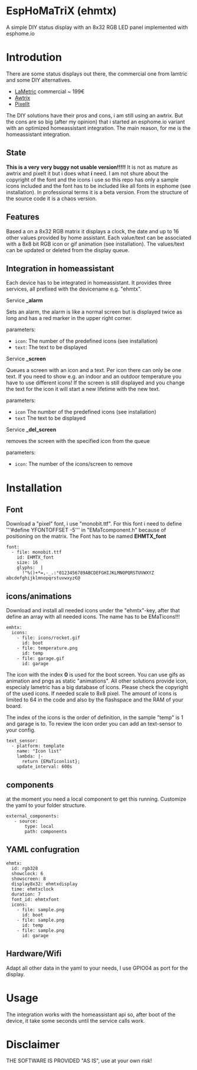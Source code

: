 # EspHoMaTriX (ehmtx)
A simple DIY status display with an 8x32 RGB LED panel implemented with esphome.io

# Introdution

There are some status displays out there, the commercial one from lamtric and some DIY alternatives. 

- [LaMetric](https://lametric.com/en-US/) commercial ~ 199€
- [Awtrix](https://awtrixdocs.blueforcer.de/#/)
- [PixelIt](https://docs.bastelbunker.de/pixelit/)

The DIY solutions have their pros and cons, i am still using an awtrix. But the cons are so big (after my opinion) that i started an esphome.io variant with an optimized homeassistant integration. The main reason, for me is the homeassistant integration.

## State

**This is a very very buggy not usable version!!!!!**
It is not as mature as awtrix and pixelt it but i does what **i** need. I am not shure about the copyright of the font and the icons i use so this repo has only a sample icons included and the font has to be included like all fonts in esphome (see installation). In professional terms it is a beta version. From the structure of the source code it is a chaos version.

## Features

Based a on a 8x32 RGB matrix it displays a clock, the date and up to 16 other values provided by home assistant. Each value/text can be associated with a 8x8 bit RGB icon or gif animation (see installation). The values/text can be updated or deleted from the display queue.

## Integration in homeassistant

Each device has to be integrated in homeassistant. It provides three services, all prefixed with the devicename e.g. "ehmtx".

Service **_alarm**

Sets an alarm, the alarm is like a normal screen but is displayed twice as long and has a red marker in the upper right corner.

parameters:
- ```icon```: The number of the predefined icons (see installation)
- ```text```: The text to be displayed

Service **_screen**

Queues a screen with an icon and a text. Per icon there can only be one text. If you need to show e.g. an indoor and an outdoor temperature you have to use different icons!
If the screen is still displayed and you change the text for the icon it will start a new lifetime with the new text.

parameters:
- ```icon``` The number of the predefined icons (see installation)
- ```text``` The text to be displayed

Service **_del_screen**

removes the screen with the specified icon from the queue

parameters:
- ```icon```: The number of the icons/screen to remove

# Installation

## Font
Download a "pixel" font, i use "monobit.ttf". For this font i need to define '''#define YFONTOFFSET -5''' in "EMaTcomponent.h" because of positioning on the matrix. The Font has to be named **EHMTX_font**

```
font:
  - file: monobit.ttf
    id: EHMTX_font
    size: 16
    glyphs:  |
      !"%()+*=,-_.:°0123456789ABCDEFGHIJKLMNOPQRSTUVWXYZ abcdefghijklmnopqrstuvwxyz€@
```

## icons/animations
Download and install all needed icons under the "ehmtx"-key, after that define an array with all needed icons. The name has to be EMaTicons!!!

```
emhtx:
  icons: 
    - file: icons/rocket.gif
      id: boot 
    - file: temperature.png
      id: temp 
    - file: garage.gif
      id: garage
```

The icon with the index **0** is used for the boot screen. You can use gifs as animation and pngs as static "animations". 
All other solutions provide icon, especialy lametric has a big database of icons. Please check the copyright of the used icons. If needed scale to 8x8 pixel. The amount of icons is limited to 64 in the code and also by the flashspace and the RAM of your board.

The index of the icons is the order of definition, in the sample "temp" is 1 and garage is to. To review the icon order you can add an text-sensor to your config.

```
text_sensor:
  - platform: template
    name: "Icon list"
    lambda: |-
      return {EMaTiconlist};
    update_interval: 600s
```

## components

at the moment you need a local component to get this running. Customize the yaml to your folder structure.

```
external_components:
   - source:
       type: local
       path: components

```
## YAML confugration
```
ehmtx:
  id: rgb328
  showclock: 6
  showscreen: 8
  display8x32: ehmtxdisplay
  time: ehmtxclock
  duration: 7
  font_id: ehmtxfont
  icons: 
    - file: sample.png
      id: boot 
    - file: sample.png
      id: temp 
    - file: sample.png
      id: garage
```




## Hardware/Wifi

Adapt all other data in the yaml to your needs, I use GPIO04 as port for the display.


# Usage

The integration works with the homeassistant api so, after boot of the device, it take some seconds until the service calls work.

# Disclaimer
THE SOFTWARE IS PROVIDED "AS IS", use at your own risk!

